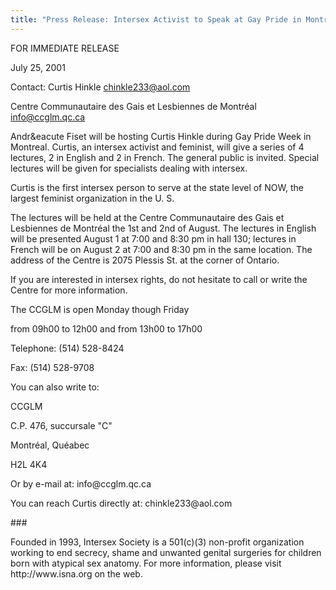 ```yaml
---
title: "Press Release: Intersex Activist to Speak at Gay Pride in Montr&eacute;al"
---
```


  
FOR IMMEDIATE RELEASE  
  
  
July 25, 2001  
  
Contact: Curtis Hinkle <chinkle233@aol.com>  
  
Centre Communautaire des Gais et Lesbiennes de Montr&eacute;al <info@ccglm.qc.ca>  
<p class=m2>

  
Andr&eacute Fiset will be hosting Curtis Hinkle during Gay Pride Week in Montreal. Curtis, an intersex activist and feminist, will give a series of 4 lectures, 2 in English and 2 in French. The general public is invited. Special lectures will be given for specialists dealing with intersex.  
</p><p class=m2>  
Curtis is the first intersex person to serve at the state level of NOW, the largest feminist organization in the U. S.  
</p><p class=m2>  
The lectures will be held at the Centre Communautaire des Gais et Lesbiennes de Montr&eacute;al the 1st and 2nd of August. The lectures in English will be presented August 1 at 7:00 and 8:30 pm in hall 130; lectures in French will be on August 2 at 7:00 and 8:30 pm in the same location. The address of the Centre is 2075 Plessis St. at the corner of Ontario.  
</p><p class=m2>  
If you are interested in intersex rights, do not hesitate to call or write the Centre for more information.  
</p><p class=m2>  
The CCGLM is open Monday though Friday  
  
from 09h00 to 12h00 and from 13h00 to 17h00  
  
Telephone: (514) 528-8424  
  
Fax: (514) 528-9708  
</p><p class=m2>  
You can also write to:  
  
CCGLM  
  
C.P. 476, succursale "C"  
  
Montr&eacute;al, Qu&eacute;abec  
  
H2L 4K4  
</p><p class=m2>  
Or by e-mail at: info@ccglm.qc.ca  
</p><p class=m2>  
You can reach Curtis directly at: chinkle233@aol.com  
</p><p class=m2>  
###  
</p><p class=m2>  
Founded in 1993, Intersex Society is a 501(c)(3) non-profit  
organization working to end secrecy, shame and unwanted genital  
surgeries for children born with atypical sex anatomy. For more  
information, please visit http://www.isna.org on the web.  
</p>